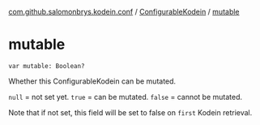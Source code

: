 [com.github.salomonbrys.kodein.conf](../index.md) / [ConfigurableKodein](index.md) / [mutable](.)

# mutable

`var mutable: Boolean?`

Whether this ConfigurableKodein can be mutated.

`null` = not set yet. `true` = can be mutated. `false` = cannot be mutated.

Note that if not set, this field will be set to false on `first` Kodein retrieval.


